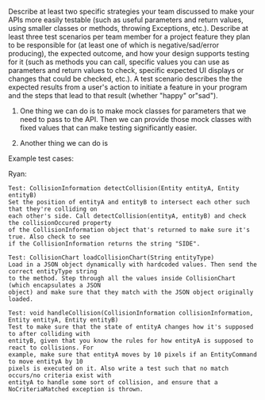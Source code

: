 Describe at least two specific strategies your team discussed to make your APIs more easily testable
(such as useful parameters and return values, using smaller classes or methods, throwing Exceptions,
etc.). Describe at least three test scenarios per team member for a project feature they plan to be 
responsible for (at least one of which is negative/sad/error producing), the expected outcome, and 
how your design supports testing for it (such as methods you can call, specific values you can use 
as parameters and return values to check, specific expected UI displays or changes that could be 
checked, etc.). A test scenario describes the the expected results from a user's action to initiate
a feature in your program and the steps that lead to that result (whether "happy" or"sad").


1. One thing we can do is to make mock classes for parameters that we need to pass to the API. Then we
can provide those mock classes with fixed values that can make testing significantly easier.

2. Another thing we can do is

Example test cases:

Ryan:

    Test: CollisionInformation detectCollision(Entity entityA, Entity entityB)
    Set the position of entityA and entityB to intersect each other such that they're colliding on
    each other's side. Call detectCollision(entityA, entityB) and check the collisionOccured property
    of the CollisionInformation object that's returned to make sure it's true. Also check to see
    if the CollisionInformation returns the string "SIDE".

    Test: CollisionChart loadCollisionChart(String entityType)
    Load in a JSON object dynamically with hardcoded values. Then send the correct entityType string
    to the method. Step through all the values inside CollisionChart (which encapsulates a JSON 
    object) and make sure that they match with the JSON object originally loaded.

    Test: void handleCollision(CollisionInformation collisionInformation, Entity entityA, Entity entityB)
    Test to make sure that the state of entityA changes how it's supposed to after colliding with
    entityB, given that you know the rules for how entityA is supposed to react to collisions. For
    example, make sure that entityA moves by 10 pixels if an EntityCommand to move entityA by 10 
    pixels is executed on it. Also write a test such that no match occurs/no criteria exist with
    entityA to handle some sort of collision, and ensure that a NoCriteriaMatched exception is thrown.
